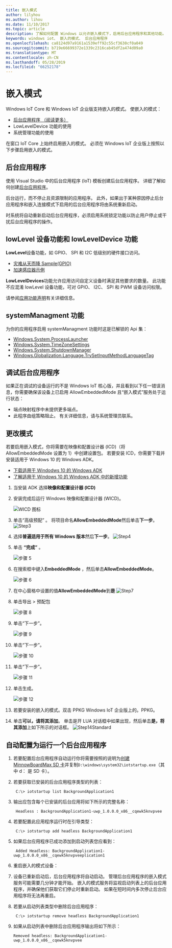 ```yaml
---
title: 嵌入模式
author: lilyhou
ms.author: lihou
ms.date: 11/10/2017
ms.topic: article
description: 了解如何配置 Windows 以允许嵌入模式下，启用后台应用程序和其他功能。
keywords: windows iot、 嵌入的模式、 后台应用程序
ms.openlocfilehash: ca8124d97a9161a1539eff92c55cf3630cf0a049
ms.sourcegitcommit: b719e66699372e1339c2316cab45df2a474d09a0
ms.translationtype: MT
ms.contentlocale: zh-CN
ms.lasthandoff: 05/28/2019
ms.locfileid: "66252178"
---
```

# <a name="embedded-mode"></a>嵌入模式

Windows IoT Core 和 Windows IoT 企业版支持嵌入的模式。 使嵌入的模式：

* [后台应用程序 （阅读更多）](https://docs.microsoft.com/windows/iot-core/develop-your-app/backgroundapplications)
* LowLevelDevice 功能的使用
* 系统管理功能的使用

在窗口 IoT Core 上始终启用嵌入的模式。
必须在 Windows IoT 企业版上按照以下步骤启用嵌入的模式。

## <a name="background-applications"></a>后台应用程序

使用 Visual Studio 中的后台应用程序 (IoT) 模板创建后台应用程序。
详细了解如何创建[后台应用程序](https://docs.microsoft.com/windows/iot-core/develop-your-app/backgroundapplications)。

后台运行，而不停止且资源限制的应用程序。 此外，如果出于某种原因停止后台应用程序和嵌入连接模式下启用的后台应用程序将由系统重新启动。

时系统将自动重新启动后台应用程序，必须启用系统锁定功能以防止用户停止或干扰后台应用程序的操作。

## <a name="lowlevel-device-capability-and-lowleveldevice-capability"></a>lowLevel 设备功能和 lowLevelDevice 功能

**LowLevel**设备功能，如 GPIO、 SPI 和 I2C 低级别的硬件接口访问。

* [灾难从天而降 Sample(GPIO)](https://developer.microsoft.com/en-us/windows/iot/samples/helloblinky)
* [加速感应器示例](https://github.com/Microsoft/Windows-iotcore-samples/tree/master/Samples/Accelerometer)

**LowLevelDevices**功能允许应用访问自定义设备时满足其他要求的数量。 此功能不应混淆 lowLevel 设备功能，可对 GPIO、 I2C、 SPI 和 PWM 设备访问权限。

请参阅[应用功能声明](https://docs.microsoft.com/en-us/windows/uwp/packaging/app-capability-declarations)有关详细信息。

## <a name="systemmanagment-capability"></a>systemManagment 功能

为你的应用程序启用 systemManagment 功能时这是已解锁的 Api 集：  

* [Windows.System.ProcessLauncher](https://msdn.microsoft.com/library/windows/apps/windows.system.processlauncher.aspx)
* [Windows.System.TimeZoneSettings](https://msdn.microsoft.com/library/windows/apps/windows.system.timezonesettings.aspx)
* [Windows.System.ShutdownManager](https://msdn.microsoft.com/library/windows/apps/windows.system.shutdownmanager.aspx)
* [Windows.Globalization.Language.TrySetInputMethodLanguageTag](https://msdn.microsoft.com/library/windows/apps/windows.globalization.language.trysetinputmethodlanguagetag.aspx)

## <a name="debugging-background-applications"></a>调试后台应用程序

如果正在调试的设备运行的不是 Windows IoT 核心版，并且看到以下任一错误消息，你需要确保该设备上已启用 AllowEmbeddedMode 且“嵌入模式”服务处于运行状态：

* 端点映射程序中未提供更多端点。
* 此程序由组策略阻止。 有关详细信息，请与系统管理员联系。

## <a name="changing-the-mode"></a>更改模式
若要启用嵌入模式，你将需要在映像和配置设计器 (ICD)（将 AllowEmbeddedMode 设置为 1）中创建设置包。  若要安装 ICD，你需要下载并安装适用于 Windows 10 的 Windows ADK。

* [下载适用于 Windodws 10 的 Windows ADK](http://go.microsoft.com/fwlink/p/?LinkId=526740)
* [了解适用于 Windows 10 的 Windows ADK 中的新增功能](https://msdn.microsoft.com/library/windows/hardware/dn927348(v=vs.85).aspx)

1. 当安装 ADK 选择**映像和配置设计器 (ICD)**
2. 安装完成后运行 Windows 映像和配置设计器 (WICD)。

    ![WICD 图标](../media/EmbeddedMode/WICD_Icon.png)

3. 单击“高级预配”  。  将项目命名**AllowEmbeddedMode**然后单击**下一步**。
    ![Step3](../media/EmbeddedMode/Step3.png)

4. 选择**普遍适用于所有 Windows 版本**然后**下一步**。
    ![Step4](../media/EmbeddedMode/Step4.png)

5. 单击 **“完成”** 。

    ![步骤 5](../media/EmbeddedMode/Step5.png)

6. 在搜索框中键入**EmbeddedMode** ，然后单击**AllowEmbeddedMode**。

    ![步骤 6](../media/EmbeddedMode/Step6.png)

7. 在中心窗格中设置的值**AllowEmbeddedMode**到**是** ![Step7](../media/EmbeddedMode/Step7.png)

8. 单击导出 > 预配包

    ![步骤 8](../media/EmbeddedMode/Step8.png)

9. 单击“下一步”。

    ![步骤 9](../media/EmbeddedMode/Step9.png)

10. 单击“下一步”。

    ![步骤 10](../media/EmbeddedMode/Step10.png)

11. 单击“下一步”。

    ![步骤 11](../media/EmbeddedMode/Step11.png)

12. 单击生成。

    ![步骤 12](../media/EmbeddedMode/Step12.png)

13. 若要安装的嵌入的模式。双击 PPKG Windows IoT 企业版上的。PPKG。

14. 单击**可以，请将其添加**。
    单击是开 LUA 对话框中如果出现，然后单击**是，将其添加**上如下所示的对话框。
    ![Step14Standard](../media/EmbeddedMode/Step14Standard.png)


## <a name="configuring-a-background-application-to-run-automatically"></a>自动配置为运行一个后台应用程序
1. 若要配置后台应用程序自动运行你将需要按照的说明为[创建 MinnowBoardMax SD 卡](https://developer.microsoft.com/en-us/windows/iot/getstarted)并复制`D:\windows\system32\iotstartup.exe`（其中 d： 是 SD 卡）。

2. 若要获取已安装的后台应用程序类型的列表：

        C:\> iotstartup list BackgroundApplication1

3. 输出应包含每个已安装的后台应用将如下所示的完整名称：

        Headless : BackgroundApplication1-uwp_1.0.0.0_x86__cqewk5knvpvee

5. 若要配置此应用程序运行时在引导类型：

        C:\> iotstartup add headless BackgroundApplication1

6. 如果后台应用程序已成功添加到启动列表您应看到：

        Added Headless: BackgroundApplication1-uwp_1.0.0.0_x86__cqewk5knvpveeplication1

7. 重启嵌入的模式设备：

8. 设备已重新启动后，后台应用程序将自动启动。  管理后台应用程序的嵌入模式服务可能需要几分钟才能开始。  嵌入的模式服务将监视启动列表上的后台应用程序，并确保他们获取它们停止时重新启动。  如果在短时间内多次停止后台应用程序将无法再重启。

9. 若要从启动列表类型中删除后台应用程序：

        C:\> iotstartup remove headless BackgroundApplication1

10. 如果从启动列表中删除后台应用程序输出将如下所示：

        Removed headless: BackgroundApplication1-uwp_1.0.0.0_x86__cqewk5knvpvee
